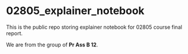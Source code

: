 # 02805_explainer_notebook

This is the public repo storing explainer notebook for 02805 course final report.

We are from the group of **Pr Ass B 12**.
